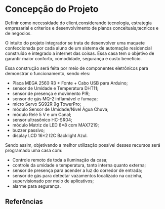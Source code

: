 # Concepção do Projeto

Definir como necessidade do client,considerando tecnologia, estrategia empresarial e criterios e desenvolvimento de planos conceituais,tecnicos e  de negocios. 

O intuito do projeto integrador se trata de desenvolver uma maquete confeccionada por cada aluno de um sistema de automação residencial construído e integrado a internet das coisas. Essa casa tem o objetivo de garantir maior conforto, comodidade, segurança e custo benefício. 

Essa construção será feita por meio de componentes eletrônicos para demonstrar o funcionamento, sendo eles:  

* Placa MEGA 2560 R3 + Fonte + Cabo USB para Arduino;
*	sensor de Umidade e Temperatura DHT11;
*	sensor de presença e movimento PIR;
*	sensor de gás MQ-2 inflamável e fumaça;
* micro Servo SG92R 9g TowerPro;
*	módulo Sensor de Umidade/Nível Água Chuva;
*	módulo Relé 5 V e um Canal;
*	sensor ultrasônico HC-SR04;
*	módulo Matriz de LED 8×8 com MAX7219;
*	buzzer passivo;
*	display LCD 16×2 I2C Backlight Azul.

Sendo assim,  objetivando a melhor utilização possível desses recursos será programado uma casa com:

* Controle remoto de toda a iluminação da casa;
*  controle da umidade e temperatura, tanto interna quanto externa;
*  sensor de presença para acender a luz do corredor de entrada;
*  sensor de gás para detectar vazamentos localizado na cozinha, supervisionado por meio de aplicativos;
*  alarme para segurança.


## Referências
